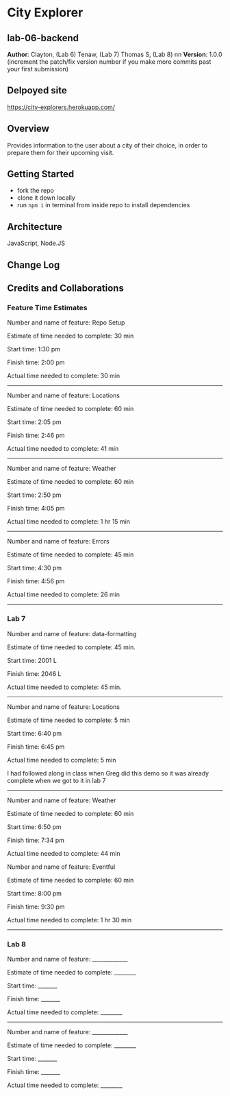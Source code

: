 # City Explorer
## lab-06-backend

**Author**: Clayton, (Lab 6) Tenaw, (Lab 7) Thomas S, (Lab 8) nn
**Version**: 1.0.0 (increment the patch/fix version number if you make more commits past your first submission)

## Delpoyed site
https://city-explorers.herokuapp.com/

## Overview
<!-- Provide a high level overview of what this application is and why you are building it, beyond the fact that it's an assignment for this class. (i.e. What's your problem domain?) -->
Provides information to the user about a city of their choice, in order to prepare them for their upcoming visit.

## Getting Started
<!-- What are the steps that a user must take in order to build this app on their own machine and get it running? -->
- fork the repo
- clone it down locally
- run `npm i` in terminal from inside repo to install dependencies

## Architecture
<!-- Provide a detailed description of the application design. What technologies (languages, libraries, etc) you're using, and any other relevant design information. -->
JavaScript, Node.JS

## Change Log
<!-- Use this area to document the iterative changes made to your application as each feature is successfully implemented. Use time stamps. Here's an examples:

01-01-2001 4:59pm - Application now has a fully-functional express server, with a GET route for the location resource. -->


## Credits and Collaborations
<!-- Give credit (and a link) to other people or resources that helped you build this application. -->

### Feature Time Estimates

Number and name of feature: Repo Setup

Estimate of time needed to complete: 30 min

Start time: 1:30 pm

Finish time: 2:00 pm

Actual time needed to complete: 30 min

---------------------------------------

Number and name of feature: Locations

Estimate of time needed to complete: 60 min

Start time: 2:05 pm

Finish time: 2:46 pm

Actual time needed to complete: 41 min

---------------------------------------

Number and name of feature: Weather

Estimate of time needed to complete: 60 min

Start time: 2:50 pm

Finish time: 4:05 pm

Actual time needed to complete: 1 hr 15 min

---------------------------------------

Number and name of feature: Errors

Estimate of time needed to complete: 45 min

Start time: 4:30 pm

Finish time: 4:56 pm

Actual time needed to complete: 26 min

*****************************************************************************
### Lab 7

Number and name of feature: data-formatting

Estimate of time needed to complete: 45 min.

Start time: 2001 L

Finish time: 2046 L

Actual time needed to complete: 45 min.

*****************************************************************************

Number and name of feature: Locations

Estimate of time needed to complete: 5 min

Start time: 6:40 pm

Finish time: 6:45 pm

Actual time needed to complete: 5 min

I had followed along in class when Greg did this demo so it was already complete when we got to it in lab 7

*****************************************************************************

Number and name of feature: Weather

Estimate of time needed to complete: 60 min

Start time: 6:50 pm

Finish time: 7:34 pm

Actual time needed to complete: 44 min


Number and name of feature: Eventful

Estimate of time needed to complete: 60 min

Start time: 8:00 pm

Finish time: 9:30 pm

Actual time needed to complete: 1 hr 30 min

*****************************************************************************
### Lab 8

Number and name of feature: _____________

Estimate of time needed to complete: ________

Start time: _______

Finish time: _______

Actual time needed to complete: ________

*****************************************************************************

Number and name of feature: _____________

Estimate of time needed to complete: ________

Start time: _______

Finish time: _______

Actual time needed to complete: ________


